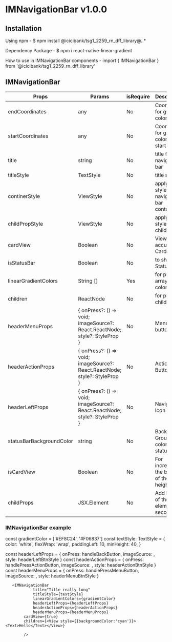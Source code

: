 # IMNavigationBar v1.0.0

## Installation

Using npm -
$ npm install @icicibank/tsg1_2259_rn_dff_library@*.*.*

Dependency Package -
$ npm i react-native-linear-gradient

How to use in IMNavigationBar components -
import { IMNavigationBar } from '@icicibank/tsg1_2259_rn_dff_library'

## IMNavigationBar

| Props                    | Params                                                                                | isRequire | Description                                 |
| ------------------------ | ------------------------------------------------------------------------------------- | --------- | ------------------------------------------- |
| endCoordinates           | any                                                                                   | No        | Coordinates for gradient color at end       |
| startCoordinates         | any                                                                                   | No        | Coordinates for gradient color at start     |
| title                    | string                                                                                | No        | title for navigation bar                    |
| titleStyle               | TextStyle                                                                             | No        | title style                                 |
| continerStyle            | ViewStyle                                                                             | No        | applying styles to navigation bar container |
| childPropStyle           | ViewStyle                                                                             | No        | applying styles to child prop               |
| cardView                 | Boolean                                                                               | No        | View to accumulate Cards                    |
| isStatusBar              | Boolean                                                                               | No        | to show StatusBar                           |
| linearGradientColors     | String []                                                                             | Yes       | for passing array of colors.                |
| children                 | ReactNode                                                                             | No        | for passing child nodes                     |
| headerMenuProps          | { onPress?: () => void; imageSource?: React.ReactNode; style?: StyleProp<ViewStyle> } | No        | Menu button                                 |
| headerActionProps        | { onPress?: () => void; imageSource?: React.ReactNode; style?: StyleProp<ViewStyle> } | No        | Action Button                               |
| headerLeftProps          | { onPress?: () => void; imageSource?: React.ReactNode; style?: StyleProp<ViewStyle> } | No        | Navigation Icon                             |
| statusBarBackgroundColor | string                                                                                | No        | Back Ground color for status bar            |
| isCardView               | Boolean                                                                               | No        | For increase the bottom of the height       |
| childProps               | JSX.Element                                                                           | No        | Add bottom of the Jsx element second row    |

### IMNavigationBar example

const gradientColor = ['#EF8C24', '#F06837']
const textStyle: TextStyle = {
color: 'white',
flexWrap: 'wrap',
paddingLeft: 10,
minHeight: 40,
}

const headerLeftProps = {
onPress: handleBackButton,
imageSource: <TopNav2 />,
style: headerLeftBtnStyle
}
const headerActionProps = {
onPress: handlePressActionButton,
imageSource: <TopNav />,
style: headerActionBtnStyle
}
const headerMenuProps = {
onPress: handlePressMenuButton,
imageSource: <TopNav1 />,
style: headerMenuBtnStyle
}

       <IMNavigationBar
                title="Title really long"
                titleStyle={textStyle}
                linearGradientColors={gradientColor}
                headerLeftProps={headerLeftProps}
                headerActionProps={headerActionProps}
                headerMenuProps={headerMenuProps}
            cardView={true}
            children={<View style={{backgroundColor:'cyan'}}><Text>Hello</Text></View>}

            />
